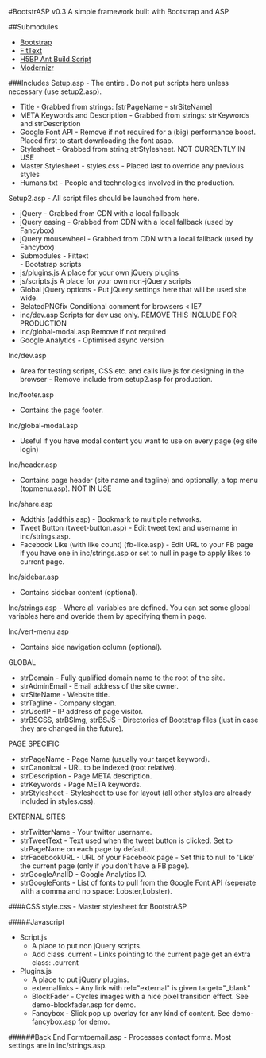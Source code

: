 #BootstrASP v0.3
A simple framework built with Bootstrap and ASP  

##Submodules
- [Bootstrap](https://github.com/twitter/bootstrap.git)
- [FitText](https://github.com/davatron5000/FitText.js.git)
- [H5BP Ant Build Script](https://github.com/h5bp/ant-build-script.git)
- [Modernizr](https://github.com/Modernizr/Modernizr.git)

###Includes
Setup.asp - The entire <head></head>. Do not put scripts here unless necessary (use setup2.asp).

+ Title - Grabbed from strings: [strPageName - strSiteName]
+ META Keywords and Description - Grabbed from strings: strKeywords and strDescription
+ Google Font API - Remove if not required for a (big) performance boost. Placed first to start downloading the font asap.
+ Stylesheet - Grabbed from string strStylesheet. NOT CURRENTLY IN USE
+ Master Stylesheet - styles.css - Placed last to override any previous styles
+ Humans.txt - People and technologies involved in the production.
	
Setup2.asp - All script files should be launched from here.

- jQuery - Grabbed from CDN with a local fallback
- jQuery easing - Grabbed from CDN with a local fallback (used by Fancybox)
- jQuery mousewheel - Grabbed from CDN with a local fallback (used by Fancybox)
- Submodules
        - Fittext        
        - Bootstrap scripts
- js/plugins.js A place for your own jQuery plugins
- js/scripts.js A place for your own non-jQuery scripts        
- Global jQuery options - Put jQuery settings here that will be used site wide.
- BelatedPNGfix Conditional comment for browsers < IE7
- inc/dev.asp Scripts for dev use only. REMOVE THIS INCLUDE FOR PRODUCTION
- inc/global-modal.asp Remove if not required
- Google Analytics - Optimised async version

Inc/dev.asp

- Area for testing scripts, CSS etc. and calls live.js for designing in the browser - Remove include from setup2.asp for production.

Inc/footer.asp

- Contains the page footer.

Inc/global-modal.asp

- Useful if you have modal content you want to use on every page (eg site login)
	
Inc/header.asp

- Contains page header (site name and tagline) and optionally, a top menu (topmenu.asp). NOT IN USE
	
Inc/share.asp

- Addthis (addthis.asp) - Bookmark to multiple networks.
- Tweet Button (tweet-button.asp) - Edit tweet text and username in inc/strings.asp.
- Facebook Like (with like count) (fb-like.asp) - Edit URL to your FB page if you have one in inc/strings.asp or set to null in page to apply likes to current page.

Inc/sidebar.asp

- Contains sidebar content (optional).

Inc/strings.asp - Where all variables are defined. You can set some global variables here and overide them by specifying them in page.

Inc/vert-menu.asp

- Contains side navigation column (optional).
	
GLOBAL

- strDomain - Fully qualified domain name to the root of the site.
- strAdminEmail - Email address of the site owner.
- strSiteName - Website title.
- strTagline - Company slogan.
- strUserIP - IP address of page visitor.
- strBSCSS, strBSImg, strBSJS - Directories of Bootstrap files (just in case they are changed in the future).

PAGE SPECIFIC

- strPageName - Page Name (usually your target keyword).
- strCanonical - URL to be indexed (root relative).
- strDescription - Page META description.
- strKeywords - Page META keywords.
- strStylesheet - Stylesheet to use for layout (all other styles are already included in styles.css).

EXTERNAL SITES
- strTwitterName - Your twitter username.
- strTweetText - Text used when the tweet button is clicked. Set to strPageName on each page by default.
- strFacebookURL - URL of your Facebook page - Set this to null to 'Like' the current page (only if you don't have a FB page).
- strGoogleAnalID - Google Analytics ID.
- strGoogleFonts - List of fonts to pull from the Google Font API (seperate with a comma and no space: Lobster,Lobster).

####CSS
style.css - Master stylesheet for BootstrASP
	
#####Javascript
- Script.js
    - A place to put non jQuery scripts.
    - Add class .current - Links pointing to the current page get an extra class: .current
- Plugins.js
    - A place to put jQuery plugins.
    - externallinks - Any link with rel="external" is given target="_blank"
    - BlockFader - Cycles images with a nice pixel transition effect. See demo-blockfader.asp for demo.
    - Fancybox - Slick pop up overlay for any kind of content. See demo-fancybox.asp for demo.

######Back End
Formtoemail.asp - Processes contact forms. Most settings are in inc/strings.asp.

